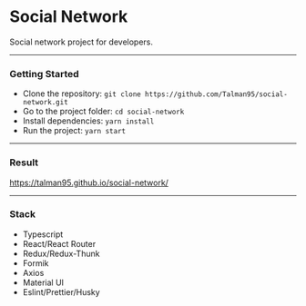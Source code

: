 # Social Network

Social network project for developers.

---

### Getting Started
- Clone the repository: `git clone https://github.com/Talman95/social-network.git`
- Go to the project folder: `cd social-network`
- Install dependencies: `yarn install`
- Run the project: `yarn start`

---

### Result
https://talman95.github.io/social-network/

---

### Stack
- Typescript
- React/React Router
- Redux/Redux-Thunk
- Formik
- Axios
- Material UI
- Eslint/Prettier/Husky